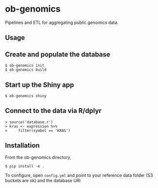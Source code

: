 # ob-genomics

Pipelines and ETL for aggregating public genomics data.

Usage
-----

## Create and populate the database
	$ ob-genomics init
	$ ob-genomics build

## Start up the Shiny app
	$ ob-genomics shiny

## Connect to the data via R/dplyr
	> source('database.r')
	> kras <- expression %>%
	>     filter(symbol == 'KRAS')

Installation
------------
From the ob-genomics directory,

	$ pip install -e .

To configure, open `config.yml` and point to your reference data folder (S3 buckets are ok) and the database URI